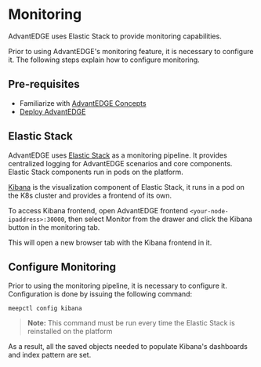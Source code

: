 # Monitoring

AdvantEDGE uses Elastic Stack to provide monitoring capabilities.

Prior to using AdvantEDGE's monitoring feature, it is necessary to configure it.
The following steps explain how to configure monitoring.

## Pre-requisites

- Familiarize with [AdvantEDGE Concepts](../concepts.md)
- [Deploy AdvantEDGE](../deploy.md)

## Elastic Stack

AdvantEDGE uses [Elastic Stack](https://www.elastic.co/products/) as a monitoring pipeline. It provides centralized logging for AdvantEDGE scenarios and core components. Elastic Stack components run in pods on the platform.

[Kibana](https://www.elastic.co/products/kibana) is the visualization component of Elastic Stack, it runs in a pod on the K8s cluster and provides a frontend of its own.

To access Kibana frontend, open AdvantEDGE frontend `<your-node-ipaddress>:30000`, then select Monitor from the drawer and click the Kibana button in the monitoring tab.

This will open a new browser tab with the Kibana frontend in it.

## Configure Monitoring

Prior to using the monitoring pipeline, it is necessary to configure it.
Configuration is done by issuing the following command:

```
meepctl config kibana
```

> **Note:** This command must be run every time the Elastic Stack is reinstalled on the platform

As a result, all the saved objects needed to populate Kibana's dashboards and index pattern are set.